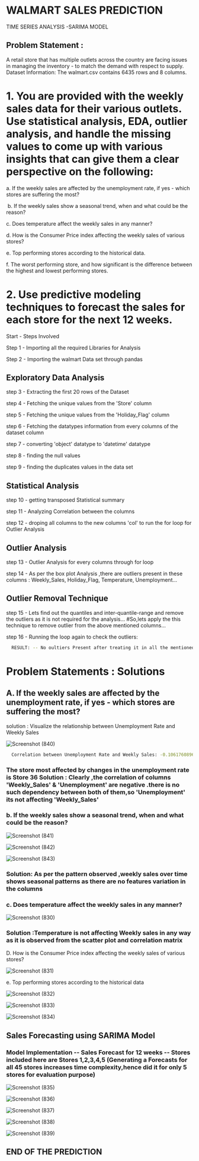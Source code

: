 # WALMART SALES PREDICTION

TIME SERIES ANALYSIS -SARIMA MODEL

## Problem Statement :

A retail store that has multiple outlets across the country are facing issues in managing the inventory - to match the demand with respect to supply. Dataset Information: The walmart.csv contains 6435 rows and 8 columns.

# 1. You are provided with the weekly sales data for their various outlets. Use statistical analysis, EDA, outlier analysis, and handle the missing values to come up with various insights that can give them a clear perspective on the following:​

a. If the weekly sales are affected by the unemployment rate, if yes - which stores are suffering the most?

​
b. If the weekly sales show a seasonal trend, when and what could be the reason?

c. Does temperature affect the weekly sales in any manner?

​d. How is the Consumer Price index affecting the weekly sales of various stores?

​e. Top performing stores according to the historical data.

​f. The worst performing store, and how significant is the difference between the highest and lowest performing stores.


# 2. Use predictive modeling techniques to forecast the sales for each store for the next 12 weeks.
Start - Steps Involved

Step 1 - Importing all the required Libraries for Analysis

Step 2 - Importing the walmart Data set through pandas

## Exploratory Data Analysis
step 3 - Extracting the first 20 rows of the Dataset

step 4 - Fetching the unique values from the 'Store' column

step 5 - Fetching the unique values from the 'Holiday_Flag' column

step 6 - Fetching the datatypes information from every columns of the dataset column

step 7 - converting 'object' datatype to 'datetime' datatype

step 8 - finding the null values

step 9 - finding the duplicates values in the data set

## Statistical Analysis
step 10 - getting transposed Statistical summary

step 11 - Analyzing Correlation between the columns

step 12 - droping all columns to the new columns 'col' to run the for loop for Outlier Analysis

## Outlier Analysis
step 13 - Outlier Analysis for every columns through for loop

step 14 - As per the box plot Analysis ,there are outliers present in these columns : Weekly_Sales, Holiday_Flag, Temperature, Unemployment...

## Outlier Removal Technique
step 15 - Lets find out the quantiles and inter-quantile-range and remove the outliers as it is not required for the analysis... #So,lets apply the this technique to remove outlier from the above mentioned columns...

step 16 - Running the loop again to check the outliers:




```bash
  RESULT: -- No oultiers Present after treating it in all the mentioned columns
```


 # Problem Statements : Solutions

## A. If the weekly sales are affected by the unemployment rate, if yes - which stores are suffering the most?

solution : Visualize the relationship between Unemployment Rate and Weekly Sales

![Screenshot (840)](https://github.com/VishnuTejaDumpala/Walmart-Sales-Prediction/assets/170489710/8245bd0d-543c-425b-962d-f414d1faf64e)


```bash
  Correlation between Unemployment Rate and Weekly Sales: -0.10617608965795419.
```

### The store most affected by changes in the unemployment rate is Store 36 Solution : Clearly ,the correlation of columns 'Weekly_Sales' & 'Unemployment' are negative .there is no such dependency between both of them,so 'Unemployment' its not affecting 'Weekly_Sales'

### b. If the weekly sales show a seasonal trend, when and what could be the reason?

![Screenshot (841)](https://github.com/VishnuTejaDumpala/Walmart-Sales-Prediction/assets/170489710/d0a28c6c-2943-42ce-b64b-344f72a9ece7)

![Screenshot (842)](https://github.com/VishnuTejaDumpala/Walmart-Sales-Prediction/assets/170489710/4bb882e8-ac34-45d2-ada2-7a5e175a5242)

![Screenshot (843)](https://github.com/VishnuTejaDumpala/Walmart-Sales-Prediction/assets/170489710/222a7666-29fc-4fc8-8adf-90fc2450fe5a)


### Solution: As per the pattern observed ,weekly sales over time shows seasonal patterns as there are no features variation in the columns

### c. Does temperature affect the weekly sales in any manner?

![Screenshot (830)](https://github.com/VishnuTejaDumpala/Walmart-Sales-Prediction/assets/170489710/58ac6568-65cd-4cc3-83a1-490552a4f3fb)

### Solution :Temperature is not affecting Weekly sales in any way as it is observed from the scatter plot and correlation matrix

D. How is the Consumer Price index affecting the weekly sales of various stores?

![Screenshot (831)](https://github.com/VishnuTejaDumpala/Walmart-Sales-Prediction/assets/170489710/c442d5c7-0dd0-4db8-8de0-36da681f9b81)

e. Top performing stores according to the historical data

![Screenshot (832)](https://github.com/VishnuTejaDumpala/Walmart-Sales-Prediction/assets/170489710/f255c634-d8d4-4ab8-829d-db401269ce99)

![Screenshot (833)](https://github.com/VishnuTejaDumpala/Walmart-Sales-Prediction/assets/170489710/4eb03e83-460c-4dfb-bb93-ce49c45de0a4)

![Screenshot (834)](https://github.com/VishnuTejaDumpala/Walmart-Sales-Prediction/assets/170489710/34bcd362-fb9a-49e8-a9bb-5bbc4aceb560)

## Sales Forecasting using SARIMA Model

### Model Implementation -- Sales Forecast for 12 weeks -- Stores included here are Stores 1,2,3,4,5 (Generating a Forecasts for all 45 stores increases time complexity,hence did it for only 5 stores for evaluation purpose)

![Screenshot (835)](https://github.com/VishnuTejaDumpala/Walmart-Sales-Prediction/assets/170489710/1ff75888-b980-4035-8c00-25e2109c9104)

![Screenshot (836)](https://github.com/VishnuTejaDumpala/Walmart-Sales-Prediction/assets/170489710/01aed36f-5bf9-42e0-83b1-428a01427b6a)

![Screenshot (837)](https://github.com/VishnuTejaDumpala/Walmart-Sales-Prediction/assets/170489710/74ab9821-77c5-4885-a4d1-84b78d65d8e8)

![Screenshot (838)](https://github.com/VishnuTejaDumpala/Walmart-Sales-Prediction/assets/170489710/39eea0c8-f989-4285-8f57-4b7dea677f1e)

![Screenshot (839)](https://github.com/VishnuTejaDumpala/Walmart-Sales-Prediction/assets/170489710/62ea99bb-9911-445b-a54a-2c905de26593)

## END OF THE PREDICTION







